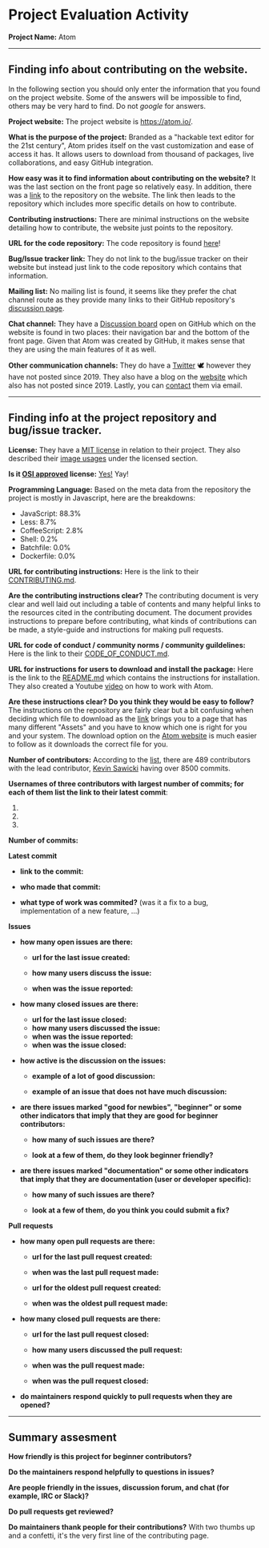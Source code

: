 # Project Evaluation Activity


__Project Name:__  Atom


---

## Finding info about contributing on the website.

In the following section you should only enter the information that you
found on the project website. Some of the answers will be impossible to find, others
may be very hard to find. Do not _google_ for answers.

__Project website:__ The project website is https://atom.io/.


__What is the purpose of the project:__ Branded as a "hackable text editor for the 21st century", Atom prides itself on the vast customization and ease of access it has. It allows users to download from thousand of packages, live collaborations, and easy GitHub integration.


__How easy was it to find information about contributing on the website?__ It was the last section on the front page so relatively easy. In addition, there was a [link](https://github.com/atom/atom) to the repository on the website. The link then leads to the repository which includes more specific details on how to contribute.

__Contributing instructions:__ There are minimal instructions on the website detailing how to contribute, the website just points to the repository.

__URL for the code repository:__ The code repository is found [here](https://github.com/atom/atom)!

__Bug/Issue tracker link:__ They do not link to the bug/issue tracker on their website but instead just link to the code repository which contains that information.

__Mailing list:__ No mailing list is found, it seems like they prefer the chat channel route as they provide many links to their GitHub repository's [discussion page](https://github.com/atom/atom/discussions).

__Chat channel:__ They have a [Discussion board](https://github.com/atom/atom/discussions) open on GitHub which on the website is found in two places: their navigation bar and the bottom of the front page. Given that Atom was created by GitHub, it makes sense that they are using the main features of it as well.

__Other communication channels:__ They do have a [Twitter](https://twitter.com/atomeditor) 🕊 however they have not posted since 2019.
They also have a blog on the [website](https://blog.atom.io/) which also has not posted since 2019. Lastly, you can [contact](https://atom.io/contact) them via email.


---

## Finding info at the project repository and bug/issue tracker.

__License:__ They have a [MIT license](https://github.com/atom/atom/blob/master/LICENSE.md) in relation to their project. They also described their [image usages](https://github.com/logos) under the licensed section.

__Is it [OSI approved](https://opensource.org/licenses/alphabetical) license:__ [Yes!](https://opensource.org/licenses/MIT) Yay!

__Programming Language:__ Based on the meta data from the repository the project is mostly in Javascript, here are the breakdowns:

- JavaScript: 88.3%
- Less: 8.7%
- CoffeeScript: 2.8%
- Shell: 0.2%
- Batchfile: 0.0%
- Dockerfile: 0.0%

__URL for contributing instructions:__ Here is the link to their [CONTRIBUTING.md](https://github.com/atom/atom/blob/master/CONTRIBUTING.md).

__Are the contributing instructions clear?__ The contributing document is very clear and well laid out including a table of contents and many helpful links to the resources cited in the contributing document. The document provides instructions to prepare before contributing, what kinds of contributions can be made, a style-guide and instructions for making pull requests.


__URL for code of conduct / community norms / community guildelines:__ Here is the link to their [CODE_OF_CONDUCT.md](https://github.com/atom/atom/blob/master/CODE_OF_CONDUCT.md).

__URL for instructions for users to download and install the package:__ Here is the link to the [README.md](https://github.com/atom/atom/blob/master/README.md) which contains the instructions for installation. They also created a Youtube [video](https://www.youtube.com/watch?v=U5POoGSrtGg) on how to work with Atom.


__Are these instructions clear? Do you think they would be easy to follow?__ The instructions on the repository are fairly clear but a bit confusing when deciding which file to download as the [link](https://github.com/atom/atom/releases/tag/v1.59.0) brings you to a page that has many different "Assets" and you have to know which one is right for you and your system. The download option on the [Atom website](https://atom.io/) is much easier to follow as it downloads the correct file for you.


__Number of contributors:__ According to the [list](https://github.com/atom/atom/graphs/contributors), there are 489 contributors with the lead contributor, [Kevin Sawicki](https://github.com/kevinsawicki) having over 8500 commits.


__Usernames of three contributors with largest number of commits; for
each of them list the link to their latest commit__:

1.
2.
3.


__Number of commits:__

__Latest commit__

- __link to the commit:__

- __who made that commit:__

- __what type of work was commited?__ (was it a fix to a bug, implementation of a new feature, ...)


__Issues__

- __how many open issues are there:__

    - __url for the last issue created:__

    - __how many users discuss the issue:__

    - __when was the issue reported:__


- __how many closed issues are there:__
    - __url for the last issue closed:__
    - __how many users discussed the issue:__
    - __when was the issue reported:__
    - __when was the issue closed:__

- __how active is the discussion on the issues:__

    - __example of a lot of good discussion:__

    - __example of an issue that does not have much discussion:__



- __are there issues marked "good for newbies", "beginner" or some other indicators that imply that they are good for beginner contributors:__

    - __how many of such issues are there?__

    - __look at a few of them, do they look beginner friendly?__



- __are there issues marked "documentation" or some other indicators that imply that they are documentation (user or developer specific):__

    - __how many of such issues are there?__

    - __look at a few of them, do you think you could submit a fix?__



__Pull requests__

- __how many open pull requests are there:__

    - __url for the last pull request created:__

    - __when was the last pull request made:__

    - __url for the oldest pull request created:__

    - __when was the oldest pull request made:__

- __how many closed pull requests are there:__

    - __url for the last pull request closed:__

    - __how many users discussed the pull request:__

    - __when was the pull request made:__

    - __when was the pull request closed:__


- __do maintainers respond quickly to pull requests when they are opened?__





---


## Summary assesment
__How friendly is this project for beginner contributors?__


__Do the maintainers respond helpfully to questions in issues?__


__Are people friendly in the issues, discussion forum, and chat (for example, IRC or Slack)?__



__Do pull requests get reviewed?__



__Do maintainers thank people for their contributions?__ With two thumbs up and a confetti, it's the very first line of the contributing page.
